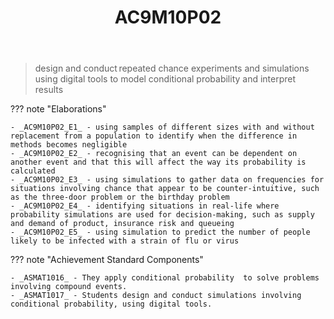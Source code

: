 ﻿---
backlinks:
- title: Learning Areas
  url: /memex/sense/Teaching/Curriculum/v9/v9-learning-areas.html
tags: australian-curriculum
title: AC9M10P02
type: note
---
> design and conduct repeated chance experiments and simulations using digital tools to model conditional probability and interpret results

??? note "Elaborations"

	- _AC9M10P02_E1_ - using samples of different sizes with and without replacement from a population to identify when the difference in methods becomes negligible
	- _AC9M10P02_E2_ - recognising that an event can be dependent on another event and that this will affect the way its probability is calculated
	- _AC9M10P02_E3_ - using simulations to gather data on frequencies for situations involving chance that appear to be counter-intuitive, such as the three-door problem or the birthday problem
	- _AC9M10P02_E4_ - identifying situations in real-life where probability simulations are used for decision-making, such as supply and demand of product, insurance risk and queueing
	- _AC9M10P02_E5_ - using simulation to predict the number of people likely to be infected with a strain of flu or virus
??? note "Achievement Standard Components"

	- _ASMAT1016_ - They apply conditional probability  to solve problems involving compound events.
	- _ASMAT1017_ - Students design and conduct simulations involving conditional probability, using digital tools.